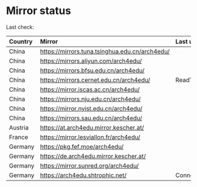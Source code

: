 <script src="./time.js"></script>
# Mirror status
Last check: <script type="text/javascript">localize(1758199770.4315088);</script>

|Country|Mirror|Last update|
|:------|:-----|:----------|
|China|https://mirrors.tuna.tsinghua.edu.cn/arch4edu/|<script type="text/javascript">localize(1758177900);</script>|
|China|https://mirrors.aliyun.com/arch4edu/|<script type="text/javascript">localize(1758177900);</script>|
|China|https://mirrors.bfsu.edu.cn/arch4edu/|<script type="text/javascript">localize(1758177900);</script>|
|China|https://mirrors.cernet.edu.cn/arch4edu/|ReadTimeout|
|China|https://mirror.iscas.ac.cn/arch4edu/|<script type="text/javascript">localize(1758177900);</script>|
|China|https://mirrors.nju.edu.cn/arch4edu/|<script type="text/javascript">localize(1758134499);</script>|
|China|https://mirror.nyist.edu.cn/arch4edu/|<script type="text/javascript">localize(1758177900);</script>|
|China|https://mirrors.sau.edu.cn/arch4edu/|<script type="text/javascript">localize(1756795646);</script>|
|Austria|https://at.arch4edu.mirror.kescher.at/|<script type="text/javascript">localize(1756104457);</script>|
|France|https://mirror.lesviallon.fr/arch4edu/|<script type="text/javascript">localize(1756709288);</script>|
|Germany|https://pkg.fef.moe/arch4edu/|<script type="text/javascript">localize(1756104457);</script>|
|Germany|https://de.arch4edu.mirror.kescher.at/|<script type="text/javascript">localize(1756104457);</script>|
|Germany|https://mirror.sunred.org/arch4edu/|<script type="text/javascript">localize(1758177900);</script>|
|Germany|https://arch4edu.shtrophic.net/|ConnectionError|

<script src="./tablefilter/tablefilter.js"></script>
<script src="./table.js"></script>